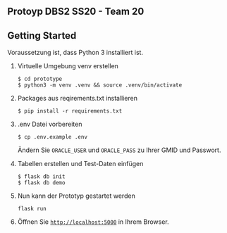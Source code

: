 ## Protoyp DBS2 SS20 - Team 20
## Getting Started

Voraussetzung ist, dass Python 3 installiert ist.

1. Virtuelle Umgebung venv erstellen

    ```
    $ cd prototype
    $ python3 -m venv .venv && source .venv/bin/activate
    ```

2. Packages aus reqirements.txt installieren

    ```
    $ pip install -r requirements.txt
    ```

3. .env Datei vorbereiten
    ```
    $ cp .env.example .env
    ```
    Ändern Sie `ORACLE_USER` und `ORACLE_PASS` zu Ihrer GMID und Passwort.

4. Tabellen erstellen und Test-Daten einfügen
    ```
    $ flask db init
    $ flask db demo
    ```

4. Nun kann der Prototyp gestartet werden

    ```
    flask run
    ```

5. Öffnen Sie [`http://localhost:5000`](http://localhost:5000) in Ihrem Browser.
